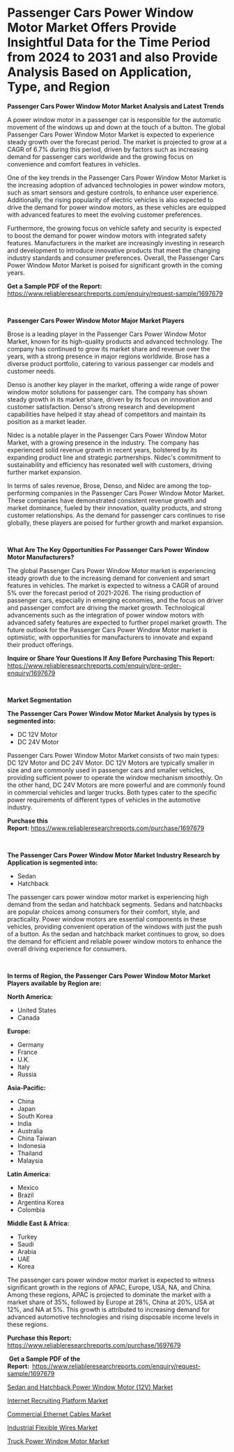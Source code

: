 <p><h1>Passenger Cars Power Window Motor Market Offers Provide Insightful Data for the Time Period from 2024 to 2031 and also Provide Analysis Based on Application, Type, and Region</h1></p><p><strong>Passenger Cars Power Window Motor Market Analysis and Latest Trends</strong></p>
<p><p>A power window motor in a passenger car is responsible for the automatic movement of the windows up and down at the touch of a button. The global Passenger Cars Power Window Motor Market is expected to experience steady growth over the forecast period. The market is projected to grow at a CAGR of 6.7% during this period, driven by factors such as increasing demand for passenger cars worldwide and the growing focus on convenience and comfort features in vehicles.</p><p>One of the key trends in the Passenger Cars Power Window Motor Market is the increasing adoption of advanced technologies in power window motors, such as smart sensors and gesture controls, to enhance user experience. Additionally, the rising popularity of electric vehicles is also expected to drive the demand for power window motors, as these vehicles are equipped with advanced features to meet the evolving customer preferences.</p><p>Furthermore, the growing focus on vehicle safety and security is expected to boost the demand for power window motors with integrated safety features. Manufacturers in the market are increasingly investing in research and development to introduce innovative products that meet the changing industry standards and consumer preferences. Overall, the Passenger Cars Power Window Motor Market is poised for significant growth in the coming years.</p></p>
<p><strong>Get a Sample PDF of the Report:&nbsp;</strong> <a href="https://www.reliableresearchreports.com/enquiry/request-sample/1697679">https://www.reliableresearchreports.com/enquiry/request-sample/1697679</a></p>
<p>&nbsp;</p>
<p><strong>Passenger Cars Power Window Motor Major Market Players</strong></p>
<p><p>Brose is a leading player in the Passenger Cars Power Window Motor Market, known for its high-quality products and advanced technology. The company has continued to grow its market share and revenue over the years, with a strong presence in major regions worldwide. Brose has a diverse product portfolio, catering to various passenger car models and customer needs.</p><p>Denso is another key player in the market, offering a wide range of power window motor solutions for passenger cars. The company has shown steady growth in its market share, driven by its focus on innovation and customer satisfaction. Denso's strong research and development capabilities have helped it stay ahead of competitors and maintain its position as a market leader.</p><p>Nidec is a notable player in the Passenger Cars Power Window Motor Market, with a growing presence in the industry. The company has experienced solid revenue growth in recent years, bolstered by its expanding product line and strategic partnerships. Nidec's commitment to sustainability and efficiency has resonated well with customers, driving further market expansion.</p><p>In terms of sales revenue, Brose, Denso, and Nidec are among the top-performing companies in the Passenger Cars Power Window Motor Market. These companies have demonstrated consistent revenue growth and market dominance, fueled by their innovation, quality products, and strong customer relationships. As the demand for passenger cars continues to rise globally, these players are poised for further growth and market expansion.</p></p>
<p>&nbsp;</p>
<p><strong>What Are The Key Opportunities For Passenger Cars Power Window Motor Manufacturers?</strong></p>
<p><p>The global Passenger Cars Power Window Motor market is experiencing steady growth due to the increasing demand for convenient and smart features in vehicles. The market is expected to witness a CAGR of around 5% over the forecast period of 2021-2026. The rising production of passenger cars, especially in emerging economies, and the focus on driver and passenger comfort are driving the market growth. Technological advancements such as the integration of power window motors with advanced safety features are expected to further propel market growth. The future outlook for the Passenger Cars Power Window Motor market is optimistic, with opportunities for manufacturers to innovate and expand their product offerings.</p></p>
<p><strong>Inquire or Share Your Questions If Any Before Purchasing This Report:</strong> <a href="https://www.reliableresearchreports.com/enquiry/pre-order-enquiry/1697679">https://www.reliableresearchreports.com/enquiry/pre-order-enquiry/1697679</a></p>
<p>&nbsp;</p>
<p><strong>Market Segmentation</strong></p>
<p><strong>The Passenger Cars Power Window Motor Market Analysis by types is segmented into:</strong></p>
<p><ul><li>DC 12V Motor</li><li>DC 24V Motor</li></ul></p>
<p><p>Passenger Cars Power Window Motor Market consists of two main types: DC 12V Motor and DC 24V Motor. DC 12V Motors are typically smaller in size and are commonly used in passenger cars and smaller vehicles, providing sufficient power to operate the window mechanism smoothly. On the other hand, DC 24V Motors are more powerful and are commonly found in commercial vehicles and larger trucks. Both types cater to the specific power requirements of different types of vehicles in the automotive industry.</p></p>
<p><strong>Purchase this Report:&nbsp;</strong><a href="https://www.reliableresearchreports.com/purchase/1697679">https://www.reliableresearchreports.com/purchase/1697679</a></p>
<p>&nbsp;</p>
<p><strong>The Passenger Cars Power Window Motor Market Industry Research by Application is segmented into:</strong></p>
<p><ul><li>Sedan</li><li>Hatchback</li></ul></p>
<p><p>The passenger cars power window motor market is experiencing high demand from the sedan and hatchback segments. Sedans and hatchbacks are popular choices among consumers for their comfort, style, and practicality. Power window motors are essential components in these vehicles, providing convenient operation of the windows with just the push of a button. As the sedan and hatchback market continues to grow, so does the demand for efficient and reliable power window motors to enhance the overall driving experience for consumers.</p></p>
<p>&nbsp;</p>
<p><strong>In terms of Region, the Passenger Cars Power Window Motor Market Players available by Region are:</strong></p>
<p>
    <p> <strong> North America: </strong>
        <ul>
            <li>United States</li>
            <li>Canada</li>
        </ul>
        </p> 
    <p> <strong> Europe: </strong>
        <ul>
            <li>Germany</li>
            <li>France</li>
            <li>U.K.</li>
            <li>Italy</li>
            <li>Russia</li>
        </ul>
        </p> 
    <p> <strong> Asia-Pacific: </strong>
        <ul>
            <li>China</li>
            <li>Japan</li>
            <li>South Korea</li>
            <li>India</li>
            <li>Australia</li>
            <li>China Taiwan</li>
            <li>Indonesia</li>
            <li>Thailand</li>
            <li>Malaysia</li>
        </ul>
        </p> 
    <p> <strong> Latin America: </strong>
        <ul>
            <li>Mexico</li>
            <li>Brazil</li>
            <li>Argentina Korea</li>
            <li>Colombia</li>
        </ul>
        </p> 
    <p> <strong> Middle East & Africa: </strong>
        <ul>
            <li>Turkey</li>
            <li>Saudi</li>
            <li>Arabia</li>
            <li>UAE</li>
            <li>Korea</li>
        </ul>
    </p>
    </p>
<p><p>The passenger cars power window motor market is expected to witness significant growth in the regions of APAC, Europe, USA, NA, and China. Among these regions, APAC is projected to dominate the market with a market share of 35%, followed by Europe at 28%, China at 20%, USA at 12%, and NA at 5%. This growth is attributed to increasing demand for advanced automotive technologies and rising disposable income levels in these regions.</p></p>
<p><strong>Purchase this Report: </strong><a href="https://www.reliableresearchreports.com/purchase/1697679">https://www.reliableresearchreports.com/purchase/1697679</a></p>
<p>&nbsp;<strong>Get a Sample PDF of the Report:&nbsp;&nbsp;</strong><a href="https://www.reliableresearchreports.com/enquiry/request-sample/1697679">https://www.reliableresearchreports.com/enquiry/request-sample/1697679</a></p>
<p><strong></strong></p>
<p><p><a href="https://github.com/mancsybtousav/Market-Research-Report-List-1/blob/main/sedan-and-hatchback-power-window-motor-12v-market.md">Sedan and Hatchback Power Window Motor (12V) Market</a></p><p><a href="https://medium.com/@ginawindler1/internet-recruiting-platform-market-size-and-market-trends-complete-industry-overview-2024-to-e7ddfd8cf14b">Internet Recruiting Platform Market</a></p><p><a href="https://medium.com/@ginawindler1/commercial-ethernet-cables-market-comprehensive-assessment-by-type-application-and-geography-aa5b7b675ae6">Commercial Ethernet Cables Market</a></p><p><a href="https://medium.com/@ginawindler1/industrial-flexible-wires-market-report-reveals-the-latest-trends-and-growth-opportunities-of-this-34faacae47d5">Industrial Flexible Wires Market</a></p><p><a href="https://github.com/josesg55/Market-Research-Report-List-1/blob/main/truck-power-window-motor-market.md">Truck Power Window Motor Market</a></p></p>